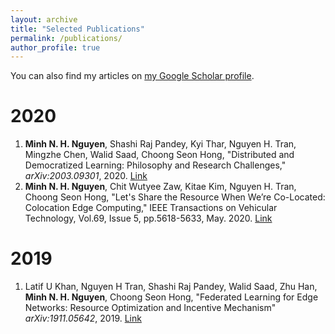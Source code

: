 ```yaml
---
layout: archive
title: "Selected Publications"
permalink: /publications/
author_profile: true
---
```


You can also find my articles on [my Google Scholar profile](https://scholar.google.com/citations?user=tnoge7wAAAAJ).

2020
=====
1. **Minh N. H. Nguyen**, Shashi Raj Pandey, Kyi Thar, Nguyen H. Tran, Mingzhe Chen, Walid Saad, Choong Seon Hong, "Distributed and Democratized Learning: Philosophy and Research Challenges," <i>arXiv:2003.09301</i>, 2020. [Link](https://arxiv.org/abs/2003.09301)
2. **Minh N. H. Nguyen**, Chit Wutyee Zaw, Kitae Kim, Nguyen H. Tran, Choong Seon Hong, "Let's Share the Resource When We’re Co-Located: Colocation Edge Computing," IEEE Transactions on Vehicular Technology, Vol.69, Issue 5, pp.5618-5633, May. 2020. [Link](https://ieeexplore.ieee.org/abstract/document/9050517)

2019
=====
1. Latif U Khan, Nguyen H Tran, Shashi Raj Pandey, Walid Saad, Zhu Han, **Minh N. H. Nguyen**, Choong Seon Hong, "Federated Learning for Edge Networks: Resource Optimization and Incentive Mechanism" <i>arXiv:1911.05642</i>, 2019. [Link](https://arxiv.org/abs/1911.05642)

